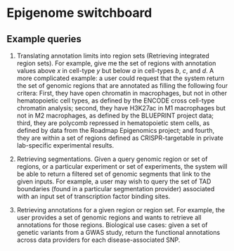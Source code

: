 # Epigenome switchboard

## Example queries

1. Translating annotation limits into region sets (Retrieving integrated region sets). For example, give me the set of regions with annotation values above *x* in cell-type *y* but below *a* in cell-types *b*, *c*, and *d*. A more complicated example: a user could request that the system return the set of genomic regions that are annotated as filling the following four critera: First, they have open chromatin in macrophages, but not in other hematopoietic cell types, as defined by the ENCODE cross cell-type chromatin analysis; second, they have H3K27ac in M1 macrophages but not in M2 macrophages, as defined by the BLUEPRINT project data; third, they are polycomb repressed in hematopoietic stem cells, as defined by data from the Roadmap Epigenomics project; and fourth, they are within a set of regions defined as CRISPR-targetable in private lab-specific experimental results.

2. Retrieving segmentations. Given a query genomic region or set of regions, or a particular experiment or set of experiments, the system will be able to return a filtered set of genomic segments that link to the given inputs. For example, a user may wish to query the set of TAD boundaries (found in a particular segmentation provider) associated with an input set of transcription factor binding sites.

3. Retrieving annotations for a given region or region set. For example, the user provides a set of genomic regions and wants to retrieve all annotations for those regions. Biological use cases: given a set of genetic variants from a GWAS study, return the functional annotations across data providers for each disease-associated SNP.
